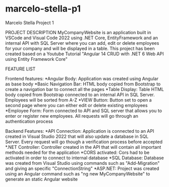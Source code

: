 # marcelo-stella-p1
Marcelo Stella Project 1

PROJECT DESCRIPTION
MyCompanyWebsite is an application built in VSCode and Visual Code 2022 using .NET Core, EntityFramework and an internal API with SQL Server where you can add, edit or delete employees for your company and will be displayed in a table. This project has been created based on a Youtube Tutorial "Angular 14 CRUD with .NET 6 Web API using Entity Framework Core"

FEATURE LIST

Frontend features:
*Angular Body: Application was created using Angular as base body
*Basic Navigation Bar: HTML body copied from Bootstrap to create a navigation bar to connect all the pages
*Table Display: Table HTML body copied from Bootstrap connected to an internal API in SQL Server. Employees will be sorted from A-Z
*VIEW Button: Button set to open a second page where you can either edit or delete existing employees
*Employee Form: Form connected to API and SQL server that allows you to enter or register new employees. All requests will go through an authentication process

Backend Features:
*API Connection: Application is connected to an API created in Visual Studio 2022 that will also update a database in SQL Server. Every request will go though a verification process before accepted
*.NET Controller: Controller created in the API that will contain all important methods needed for the application
*CORS activated: Cors had to be activated in order to connect to internal database
*SQL Database: Database was created from Visual Studio using commands such as "Add-Migration" and giving an specific "ConnectionString"
*ASP.NET: Project was created using an Angular command such as "ng new MyCompanyWebsite" to generate an static Angular website
